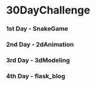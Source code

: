 # 30DayChallenge

### 1st Day - SnakeGame
### 2nd Day - 2dAnimation
### 3rd Day - 3dModeling
### 4th Day - flask_blog
